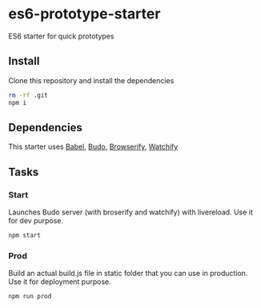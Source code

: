 # es6-prototype-starter
ES6 starter for quick prototypes

## Install

Clone this repository and install the dependencies

```bash
rm -rf .git
npm i
```


## Dependencies

This starter uses 
[Babel](https://github.com/babel/babel),
[Budo](https://github.com/mattdesl/budo),
[Browserify](http://browserify.org/),
[Watchify](https://github.com/substack/watchify)


## Tasks

### Start

Launches Budo server (with broserify and watchify) with livereload. Use it for dev purpose.

```bash
npm start
```

### Prod

Build an actual build.js file in static folder that you can use in production. Use it for deployment purpose.

```bash
npm run prod
```
